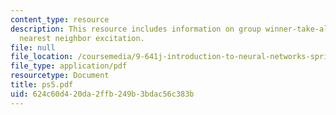 ```yaml
---
content_type: resource
description: This resource includes information on group winner-take-all, stereopsis,
  nearest neighbor excitation.
file: null
file_location: /coursemedia/9-641j-introduction-to-neural-networks-spring-2005/624c60d420da2ffb249b3bdac56c383b_ps5.pdf
file_type: application/pdf
resourcetype: Document
title: ps5.pdf
uid: 624c60d4-20da-2ffb-249b-3bdac56c383b
---
```

